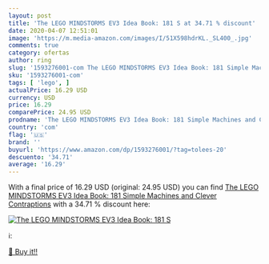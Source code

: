 ```yaml
---
layout: post
title: 'The LEGO MINDSTORMS EV3 Idea Book: 181 S at 34.71 % discount'
date: 2020-04-07 12:51:01
image: 'https://m.media-amazon.com/images/I/51X598hdrKL._SL400_.jpg'
comments: true
category: ofertas
author: ring
slug: '1593276001-com The LEGO MINDSTORMS EV3 Idea Book: 181 Simple Machines...'
sku: '1593276001-com'
tags: [ 'lego', ]
actualPrice: 16.29 USD
currency: USD
price: 16.29
comparePrice: 24.95 USD
prodname: 'The LEGO MINDSTORMS EV3 Idea Book: 181 Simple Machines and Clever Contraptions'
country: 'com'
flag: '🇺🇸'
brand: ''
buyurl: 'https://www.amazon.com/dp/1593276001/?tag=tolees-20'
descuento: '34.71'
average: '16.29'
---
```


With a final price of 16.29 USD (original: 24.95 USD) you can find [The LEGO MINDSTORMS EV3 Idea Book: 181 Simple Machines and Clever Contraptions](https://www.amazon.com/dp/1593276001/?tag=tolees-20) with a  34.71 % discount here:

[![The LEGO MINDSTORMS EV3 Idea Book: 181 S](https://m.media-amazon.com/images/I/51X598hdrKL._SL400_.jpg)](https://www.amazon.com/dp/1593276001/?tag=tolees-20)

ℹ️:


[🛒 Buy it!!](https://www.amazon.com/dp/1593276001/?tag=tolees-20)
